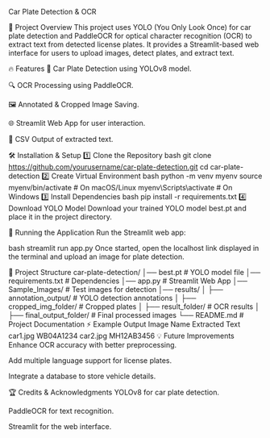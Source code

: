 Car Plate Detection & OCR

📌 Project Overview
This project uses YOLO (You Only Look Once) for car plate detection and PaddleOCR for optical character recognition (OCR) to extract text from detected license plates. It provides a Streamlit-based web interface for users to upload images, detect plates, and extract text.

🔥 Features
🚗 Car Plate Detection using YOLOv8 model.

🔍 OCR Processing using PaddleOCR.

🖼 Annotated & Cropped Image Saving.

🌐 Streamlit Web App for user interaction.

📄 CSV Output of extracted text.

🛠 Installation & Setup
1️⃣ Clone the Repository
bash
git clone https://github.com/yourusername/car-plate-detection.git
cd car-plate-detection
2️⃣ Create Virtual Environment
bash
python -m venv myenv
source myenv/bin/activate  # On macOS/Linux
myenv\Scripts\activate  # On Windows
3️⃣ Install Dependencies
bash
pip install -r requirements.txt
4️⃣ Download YOLO Model
Download your trained YOLO model best.pt and place it in the project directory.

🚀 Running the Application
Run the Streamlit web app:

bash
streamlit run app.py
Once started, open the localhost link displayed in the terminal and upload an image for plate detection.

📂 Project Structure
car-plate-detection/
│── best.pt                # YOLO model file
│── requirements.txt        # Dependencies
│── app.py                  # Streamlit Web App
│── Sample_Images/         # Test images for detection
│── results/
│   ├── annotation_output/   # YOLO detection annotations
│   ├── cropped_img_folder/  # Cropped plates
│   ├── result_folder/       # OCR results
│   ├── final_output_folder/ # Final processed images
└── README.md               # Project Documentation
⚡ Example Output
Image Name	Extracted Text
car1.jpg	WB04A1234
car2.jpg	MH12AB3456
💡 Future Improvements
Enhance OCR accuracy with better preprocessing.

Add multiple language support for license plates.

Integrate a database to store vehicle details.

🏆 Credits & Acknowledgments
YOLOv8 for car plate detection.

PaddleOCR for text recognition.

Streamlit for the web interface.
